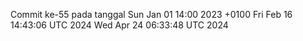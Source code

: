 Commit ke-55 pada tanggal Sun Jan 01 14:00 2023 +0100
Fri Feb 16 14:43:06 UTC 2024
Wed Apr 24 06:33:48 UTC 2024
